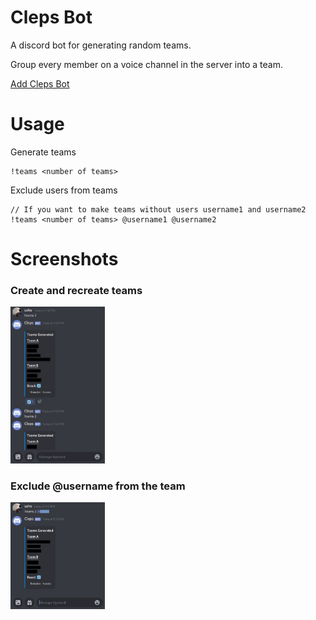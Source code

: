 # Cleps Bot
A discord bot for generating random teams.

Group every member on a voice channel in the server into a team.

[Add Cleps Bot](https://discord.com/api/oauth2/authorize?client_id=759274933476917259&permissions=3072&scope=bot)

# Usage

Generate teams
```
!teams <number of teams>
```

Exclude users from teams
```
// If you want to make teams without users username1 and username2
!teams <number of teams> @username1 @username2
```

# Screenshots

### Create and recreate teams
<img src="https://github.com/Aveek-Saha/ClepsBot/blob/master/img/cleps_bot_1.jpg" width="30%"></img>

### Exclude @username from the team
<img src="https://github.com/Aveek-Saha/ClepsBot/blob/master/img/cleps_bot_2.jpg" width="30%"></img>
